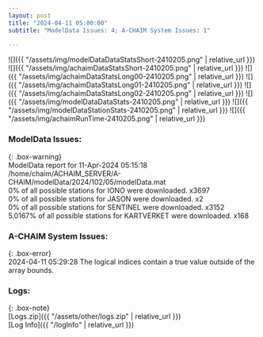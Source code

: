 ```yaml
---
layout: post
title: "2024-04-11 05:00:00"
subtitle: "ModelData Issues: 4; A-CHAIM System Issues: 1"

---
```


![]({{ "/assets/img/modelDataDataStatsShort-2410205.png" | relative_url }})
![]({{ "/assets/img/achaimDataStatsShort-2410205.png" | relative_url }})
![]({{ "/assets/img/achaimDataStatsLong00-2410205.png" | relative_url }})
![]({{ "/assets/img/achaimDataStatsLong01-2410205.png" | relative_url }})
![]({{ "/assets/img/achaimDataStatsLong02-2410205.png" | relative_url }})
![]({{ "/assets/img/modelDataDataStats-2410205.png" | relative_url }})
![]({{ "/assets/img/modelDataStationStats-2410205.png" | relative_url }})
![]({{ "/assets/img/achaimRunTime-2410205.png" | relative_url }})


### ModelData Issues:  
  
{: .box-warning}  
 ModelData report for 11-Apr-2024 05:15:18   
 /home/chaim/ACHAIM_SERVER/A-CHAIM/modelData/2024/102/05/modelData.mat   
 0% of all possible stations for IONO were downloaded. x3697   
 0% of all possible stations for JASON were downloaded. x2   
 0% of all possible stations for SENTINEL were downloaded. x3152   
 5.0167% of all possible stations for KARTVERKET were downloaded. x168   
  
### A-CHAIM System Issues:  
  
{: .box-error}  
2024-04-11 05:29:28 The logical indices contain a true value outside of the array bounds.  

### Logs:  
  
{: .box-note}  
[Logs.zip]({{ "/assets/other/logs.zip" | relative_url }})  
[Log Info]({{ "/logInfo" | relative_url }})  
